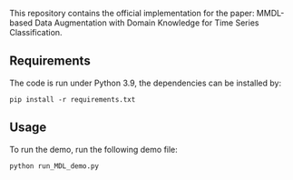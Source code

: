 
This repository contains the official implementation for the paper: MMDL-based Data Augmentation with Domain Knowledge for Time Series Classification.

## Requirements

The code is run under Python 3.9, the dependencies can be installed by:
```
pip install -r requirements.txt
```

## Usage

To run the demo, run the following demo file:

```
python run_MDL_demo.py
```



